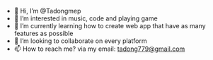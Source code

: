 - 👋 Hi, I’m @Tadongmep
- 👀 I’m interested in music, code and playing game
- 🌱 I’m currently learning how to create web app that have as many features as possible 
- 💞️ I’m looking to collaborate on every platform 
- 📫 How to reach me? via my email: tadong779@gmail.com

<!---
Tadongmep/Tadongmep is a ✨ special ✨ repository because its `README.md` (this file) appears on your GitHub profile.
You can click the Preview link to take a look at your changes.
--->
